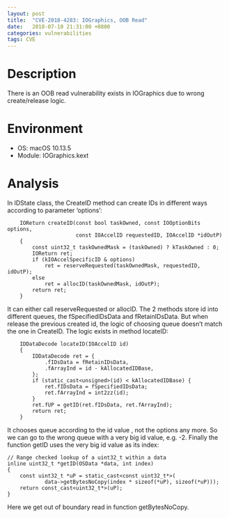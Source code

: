 ```yaml
---
layout: post
title:  "CVE-2018-4283: IOGraphics, OOB Read"
date:   2018-07-10 21:31:00 +0800
categories: vulnerabilities
tags: CVE
---
```


# Description
There is an OOB read vulnerability exists in IOGraphics due to wrong create/release logic.


# Environment
* OS: 		    macOS 10.13.5  
* Module:	    IOGraphics.kext

# Analysis
In IDState class, the CreateID method can create IDs in different ways according to parameter ‘options’:  
```
    IOReturn createID(const bool taskOwned, const IOOptionBits options,
                      const IOAccelID requestedID, IOAccelID *idOutP)
    {
        const uint32_t taskOwnedMask = (taskOwned) ? kTaskOwned : 0;
        IOReturn ret;
        if (kIOAccelSpecificID & options)
            ret = reserveRequested(taskOwnedMask, requestedID, idOutP);
        else
            ret = allocID(taskOwnedMask, idOutP);
        return ret;
    }
``` 
It can either call reserveRequested or allocID. The 2 methods store id into different queues, the fSpecifiedIDsData and fRetainIDsData.
But when release the previous created id, the logic of choosing queue doesn’t match the one in CreateID. The logic exists in method locateID:  
```
    IDDataDecode locateID(IOAccelID id)
    {
        IDDataDecode ret = {
            .fIDsData = fRetainIDsData,
            .fArrayInd = id - kAllocatedIDBase,
        };
        if (static_cast<unsigned>(id) < kAllocatedIDBase) {
            ret.fIDsData = fSpecifiedIDsData;
            ret.fArrayInd = int2zz(id);
        }
        ret.fUP = getID(ret.fIDsData, ret.fArrayInd);
        return ret;
    }
``` 
It chooses queue according to the id value , not the options any more. So we can go to the wrong queue with a very big id value, e.g. -2. Finally the function getID uses the very big id value as its index:  
```
// Range checked lookup of a uint32_t within a data
inline uint32_t *getID(OSData *data, int index)
{
    const uint32_t *uP = static_cast<const uint32_t*>(
            data->getBytesNoCopy(index * sizeof(*uP), sizeof(*uP)));
    return const_cast<uint32_t*>(uP);
}
``` 
Here we get out of boundary read in function getBytesNoCopy. 




